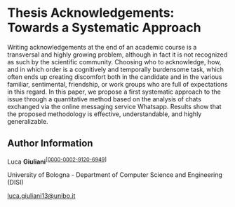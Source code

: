 # Thesis Acknowledgements: Towards a Systematic Approach

Writing acknowledgements at the end of an academic course is a transversal and highly growing problem, although in fact it is not recognized as such by the scientific community.
Choosing who to acknowledge, how, and in which order is a cognitively and temporally burdensome task, which often ends up creating discomfort both in the candidate and in the various familiar, sentimental, friendship, or work groups who are full of expectations in this regard.
In this paper, we propose a first systematic approach to the issue through a quantitative method based on the analysis of chats exchanged via the online messaging service Whatsapp.
Results show that the proposed methodology is effective, understandable, and highly generalizable.

## Author Information

Luca **Giuliani**<sup>[[0000-0002-9120-6949](https://scholar.google.com/citations?user=V1TNLkMAAAAJ)]</sup>

University of Bologna - Department of Computer Science and Engineering (DISI)

[luca.giuliani13@unibo.it](mailto::luca.giuliani13@unibo.it)